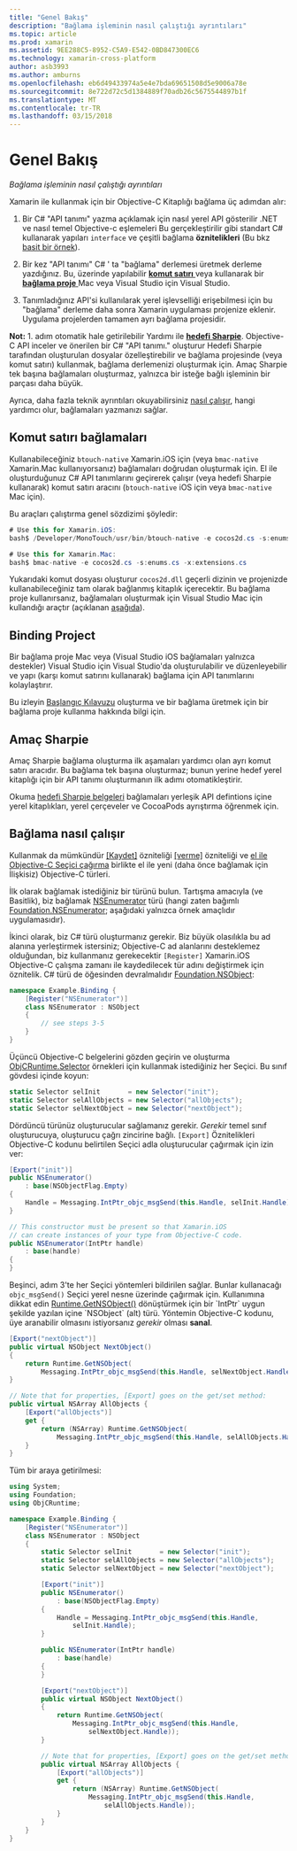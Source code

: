 ```yaml
---
title: "Genel Bakış"
description: "Bağlama işleminin nasıl çalıştığı ayrıntıları"
ms.topic: article
ms.prod: xamarin
ms.assetid: 9EE288C5-8952-C5A9-E542-0BD847300EC6
ms.technology: xamarin-cross-platform
author: asb3993
ms.author: amburns
ms.openlocfilehash: eb6d49433974a5e4e7bda69651508d5e9006a78e
ms.sourcegitcommit: 8e722d72c5d1384889f70adb26c5675544897b1f
ms.translationtype: MT
ms.contentlocale: tr-TR
ms.lasthandoff: 03/15/2018
---
```

# <a name="overview"></a>Genel Bakış

_Bağlama işleminin nasıl çalıştığı ayrıntıları_

Xamarin ile kullanmak için bir Objective-C Kitaplığı bağlama üç adımdan alır:

1. Bir C# "API tanımı" yazma açıklamak için nasıl yerel API gösterilir .NET ve nasıl temel Objective-c eşlemeleri Bu gerçekleştirilir gibi standart C# kullanarak yapıları `interface` ve çeşitli bağlama **öznitelikleri** (Bu bkz [basit bir örnek](~/cross-platform/macios/binding/objective-c-libraries.md#Binding_an_API)).

2. Bir kez "API tanımı" C# ' ta "bağlama" derlemesi üretmek derleme yazdığınız. Bu, üzerinde yapılabilir [ **komut satırı** ](#commandline) veya kullanarak bir [ **bağlama proje** ](#bindingproject) Mac veya Visual Studio için Visual Studio.

3. Tanımladığınız API'si kullanılarak yerel işlevselliği erişebilmesi için bu "bağlama" derleme daha sonra Xamarin uygulaması projenize eklenir.
  Uygulama projelerden tamamen ayrı bağlama projesidir.

**Not:** 1. adım otomatik hale getirilebilir Yardımı ile [ **hedefi Sharpie**](#objectivesharpie). Objective-C API inceler ve önerilen bir C# "API tanımı." oluşturur Hedefi Sharpie tarafından oluşturulan dosyalar özelleştirebilir ve bağlama projesinde (veya komut satırı) kullanmak, bağlama derlemenizi oluşturmak için. Amaç Sharpie tek başına bağlamaları oluşturmaz, yalnızca bir isteğe bağlı işleminin bir parçası daha büyük.

Ayrıca, daha fazla teknik ayrıntıları okuyabilirsiniz [nasıl çalışır](#howitworks), hangi yardımcı olur, bağlamaları yazmanızı sağlar.

<a name="Command_Line_Bindings" /><a name="commandline" />

## <a name="command-line-bindings"></a>Komut satırı bağlamaları

Kullanabileceğiniz `btouch-native` Xamarin.iOS için (veya `bmac-native` Xamarin.Mac kullanıyorsanız) bağlamaları doğrudan oluşturmak için. El ile oluşturduğunuz C# API tanımlarını geçirerek çalışır (veya hedefi Sharpie kullanarak) komut satırı aracını (`btouch-native` iOS için veya `bmac-native` Mac için).


Bu araçları çalıştırma genel sözdizimi şöyledir:

```csharp
# Use this for Xamarin.iOS:
bash$ /Developer/MonoTouch/usr/bin/btouch-native -e cocos2d.cs -s:enums.cs -x:extensions.cs
```

```csharp
# Use this for Xamarin.Mac:
bash$ bmac-native -e cocos2d.cs -s:enums.cs -x:extensions.cs
```

Yukarıdaki komut dosyası oluşturur `cocos2d.dll` geçerli dizinin ve projenizde kullanabileceğiniz tam olarak bağlanmış kitaplık içerecektir. Bu bağlama proje kullanırsanız, bağlamaları oluşturmak için Visual Studio Mac için kullandığı araçtır (açıklanan [aşağıda](#bindingproject)).


<a name="bindingproject" />

## <a name="binding-project"></a>Binding Project

Bir bağlama proje Mac veya (Visual Studio iOS bağlamaları yalnızca destekler) Visual Studio için Visual Studio'da oluşturulabilir ve düzenleyebilir ve yapı (karşı komut satırını kullanarak) bağlama için API tanımlarını kolaylaştırır.

Bu izleyin [Başlangıç Kılavuzu](~/cross-platform/macios/binding/objective-c-libraries.md#Getting_Started) oluşturma ve bir bağlama üretmek için bir bağlama proje kullanma hakkında bilgi için.

<a name="objectivesharpie" />

## <a name="objective-sharpie"></a>Amaç Sharpie

Amaç Sharpie bağlama oluşturma ilk aşamaları yardımcı olan ayrı komut satırı aracıdır. Bu bağlama tek başına oluşturmaz; bunun yerine hedef yerel kitaplığı için bir API tanımı oluşturmanın ilk adımı otomatikleştirir.

Okuma [hedefi Sharpie belgeleri](~/cross-platform/macios/binding/objective-sharpie/index.md) bağlamaları yerleşik API defintions içine yerel kitaplıkları, yerel çerçeveler ve CocoaPods ayrıştırma öğrenmek için.

<a name="howitworks" />

## <a name="how-binding-works"></a>Bağlama nasıl çalışır

Kullanmak da mümkündür [[Kaydet]](https://developer.xamarin.com/api/type/Foundation.RegisterAttribute/) özniteliği [[verme]](https://developer.xamarin.com/api/type/Foundation.ExportAttribute/) özniteliği ve [el ile Objective-C Seçici çağırma](~/ios/internals/objective-c-selectors.md) birlikte el ile yeni (daha önce bağlamak için İlişkisiz) Objective-C türleri.

İlk olarak bağlamak istediğiniz bir türünü bulun. Tartışma amacıyla (ve Basitlik), biz bağlamak [NSEnumerator](http://developer.apple.com/iphone/library/documentation/Cocoa/Reference/Foundation/Classes/NSEnumerator_Class/Reference/Reference.html) türü (hangi zaten bağımlı [Foundation.NSEnumerator](https://developer.xamarin.com/api/type/Foundation.NSEnumerator/); aşağıdaki yalnızca örnek amaçlıdır uygulamasıdır).

İkinci olarak, biz C# türü oluşturmanız gerekir. Biz büyük olasılıkla bu ad alanına yerleştirmek istersiniz; Objective-C ad alanlarını desteklemez olduğundan, biz kullanmanız gerekecektir `[Register]` Xamarin.iOS Objective-C çalışma zamanı ile kaydedilecek tür adını değiştirmek için öznitelik. C# türü de öğesinden devralmalıdır [Foundation.NSObject](https://developer.xamarin.com/api/type/Foundation.NSObject/):

```csharp
namespace Example.Binding {
    [Register("NSEnumerator")]
    class NSEnumerator : NSObject
    {
        // see steps 3-5
    }
}
```

Üçüncü Objective-C belgelerini gözden geçirin ve oluşturma [ObjCRuntime.Selector](https://developer.xamarin.com/api/type/ObjCRuntime.Selector/) örnekleri için kullanmak istediğiniz her Seçici. Bu sınıf gövdesi içinde koyun:

```csharp
static Selector selInit       = new Selector("init");
static Selector selAllObjects = new Selector("allObjects");
static Selector selNextObject = new Selector("nextObject");
```

Dördüncü türünüz oluşturucular sağlamanız gerekir. *Gerekir* temel sınıf oluşturucuya, oluşturucu çağrı zincirine bağlı. `[Export]` Öznitelikleri Objective-C kodunu belirtilen Seçici adla oluşturucular çağırmak için izin ver:

```csharp
[Export("init")]
public NSEnumerator()
    : base(NSObjectFlag.Empty)
{
    Handle = Messaging.IntPtr_objc_msgSend(this.Handle, selInit.Handle);
}
```

```csharp
// This constructor must be present so that Xamarin.iOS
// can create instances of your type from Objective-C code.
public NSEnumerator(IntPtr handle)
    : base(handle)
{
}
```

Beşinci, adım 3'te her Seçici yöntemleri bildirilen sağlar. Bunlar kullanacağı `objc_msgSend()` Seçici yerel nesne üzerinde çağırmak için. Kullanımına dikkat edin [Runtime.GetNSObject()](https://developer.xamarin.com/api/member/ObjCRuntime.Runtime.GetNSObject/(System.IntPtr)) dönüştürmek için bir `IntPtr` uygun şekilde yazılan içine `NSObject` (alt) türü. Yöntemin Objective-C kodunu, üye aranabilir olmasını istiyorsanız *gerekir* olması **sanal**.

```csharp
[Export("nextObject")]
public virtual NSObject NextObject()
{
    return Runtime.GetNSObject(
        Messaging.IntPtr_objc_msgSend(this.Handle, selNextObject.Handle));
}
```

```csharp
// Note that for properties, [Export] goes on the get/set method:
public virtual NSArray AllObjects {
    [Export("allObjects")]
    get {
        return (NSArray) Runtime.GetNSObject(
            Messaging.IntPtr_objc_msgSend(this.Handle, selAllObjects.Handle));
    }
}
```

Tüm bir araya getirilmesi:

```csharp
using System;
using Foundation;
using ObjCRuntime;

namespace Example.Binding {
    [Register("NSEnumerator")]
    class NSEnumerator : NSObject
    {
        static Selector selInit       = new Selector("init");
        static Selector selAllObjects = new Selector("allObjects");
        static Selector selNextObject = new Selector("nextObject");

        [Export("init")]
        public NSEnumerator()
            : base(NSObjectFlag.Empty)
        {
            Handle = Messaging.IntPtr_objc_msgSend(this.Handle,
                selInit.Handle);
        }

        public NSEnumerator(IntPtr handle)
            : base(handle)
        {
        }

        [Export("nextObject")]
        public virtual NSObject NextObject()
        {
            return Runtime.GetNSObject(
                Messaging.IntPtr_objc_msgSend(this.Handle,
                    selNextObject.Handle));
        }

        // Note that for properties, [Export] goes on the get/set method:
        public virtual NSArray AllObjects {
            [Export("allObjects")]
            get {
                return (NSArray) Runtime.GetNSObject(
                    Messaging.IntPtr_objc_msgSend(this.Handle,
                        selAllObjects.Handle));
            }
        }
    }
}
```

